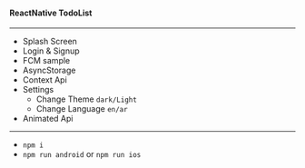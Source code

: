 #### ReactNative TodoList

***

- Splash Screen
- Login & Signup
- FCM sample
- AsyncStorage
- Context Api
- Settings
    - Change Theme `dark/Light`
    - Change Language `en/ar`
- Animated Api

***

- `npm i` 
- `npm run android` or `npm run ios`